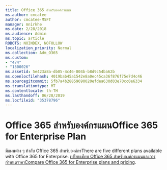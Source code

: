 ```yaml
---
title: Office 365 สำหรับองค์กรแผน
ms.author: cmcatee
author: cmcatee-MSFT
manager: mnirkhe
ms.date: 2/28/2018
ms.audience: Admin
ms.topic: article
ROBOTS: NOINDEX, NOFOLLOW
localization_priority: Normal
ms.collection: Adm_O365
ms.custom:
- "474"
- "1500026"
ms.assetid: 5e423a8a-db05-4c46-804b-b8d9c54ba62b
ms.openlocfilehash: 4019bab45a1542e8a0ec45ca36f876f75e7d4c46
ms.sourcegitcommit: 5fb7a4b28859690020efdea630d03e70cc0e6334
ms.translationtype: MT
ms.contentlocale: th-TH
ms.lasthandoff: 06/28/2019
ms.locfileid: "35378796"
---
```

# <a name="office-365-for-enterprise-plan"></a><span data-ttu-id="8d4d5-102">Office 365 สำหรับองค์กรแผน</span><span class="sxs-lookup"><span data-stu-id="8d4d5-102">Office 365 for Enterprise Plan</span></span>

<span data-ttu-id="8d4d5-103">มีแผนต่าง ๆ ห้ากับ Office 365 สำหรับองค์กร</span><span class="sxs-lookup"><span data-stu-id="8d4d5-103">There are five different plans available with Office 365 for Enterprise.</span></span> <span data-ttu-id="8d4d5-104">[เปรียบเทียบ Office 365 สำหรับองค์กรแผนและการกำหนดราคา](https://products.office.com/business/compare-more-office-365-for-business-plans)</span><span class="sxs-lookup"><span data-stu-id="8d4d5-104">[Compare Office 365 for Enterprise plans and pricing](https://products.office.com/business/compare-more-office-365-for-business-plans).</span></span>
  